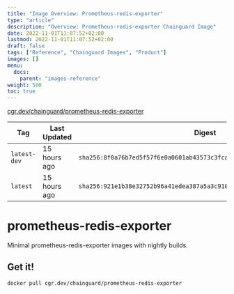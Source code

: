 ```yaml
---
title: "Image Overview: Prometheus-redis-exporter"
type: "article"
description: "Overview: Prometheus-redis-exporter Chainguard Image"
date: 2022-11-01T11:07:52+02:00
lastmod: 2022-11-01T11:07:52+02:00
draft: false
tags: ["Reference", "Chainguard Images", "Product"]
images: []
menu:
  docs:
    parent: "images-reference"
weight: 500
toc: true
---
```


[cgr.dev/chainguard/prometheus-redis-exporter](https://github.com/chainguard-images/images/tree/main/images/prometheus-redis-exporter)

| Tag          | Last Updated | Digest                                                                    |
|--------------|--------------|---------------------------------------------------------------------------|
| `latest-dev` | 15 hours ago | `sha256:8f0a76b7ed5f57f6e0a0601ab43573c3fcafc6f59b62f0a91a0dca84e9cf78c3` |
| `latest`     | 15 hours ago | `sha256:921e1b38e32752b96a41edea387a5a3c910f2b4ff684b487f8be12a1e0cd1b9a` |

# prometheus-redis-exporter

Minimal prometheus-redis-exporter images with nightly builds.

## Get it!

```shell
docker pull cgr.dev/chainguard/prometheus-redis-exporter
```